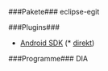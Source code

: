 ###Pakete###
eclipse-egit

###Plugins###
* [Android SDK](https://developer.android.com/sdk/) (* [direkt](http://dl.google.com/android/adt/adt-bundle-linux-x86-20131030.zip))

###Programme###
DIA
